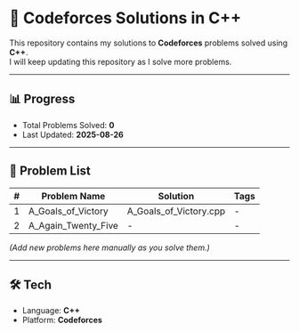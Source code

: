 # 🚀 Codeforces Solutions in C++

This repository contains my solutions to **Codeforces** problems solved using **C++**.  
I will keep updating this repository as I solve more problems.

---

## 📊 Progress
- Total Problems Solved: **0**  
- Last Updated: **2025-08-26**  

---

## 📂 Problem List
| # | Problem Name | Solution | Tags |
|---|--------------|----------|------|
| 1 | A_Goals_of_Victory | A_Goals_of_Victory.cpp | - |
| 2 | A_Again_Twenty_Five | - | - |

*(Add new problems here manually as you solve them.)*

---

## 🛠️ Tech
- Language: **C++**  
- Platform: **Codeforces**  

